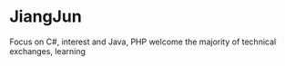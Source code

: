 # JiangJun
Focus on C#, interest and Java, PHP welcome the majority of technical exchanges, learning
